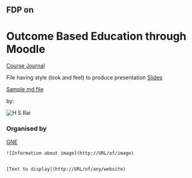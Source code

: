 ## FDP on
# Outcome Based Education through Moodle

[Course Journal](OBE_Moodle/OSI_GIS.pdf)

File having style (look and feel) to produce presentation [Slides](OBE.odt)

[Sample md file](sample.md)

by:

![H S Rai](https://hsrai.gdy.club/tmp/Photo/images/106c.jpg)

### Organised by
[GNE](https://gndec.ac.in)

```
![Information about image](http://URL/of/image)


[Text to display](http://URL/of/any/website)
```
